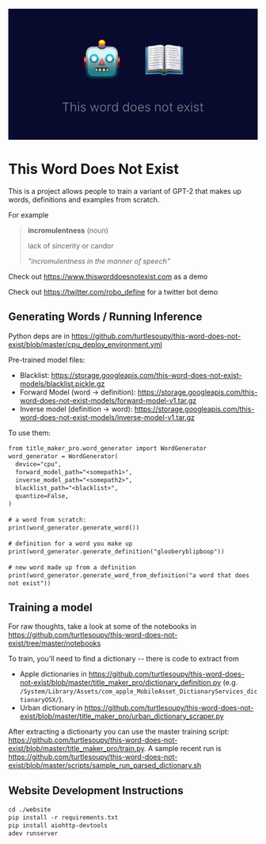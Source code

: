 ![Word Does Not Exist Logo](website/static/twitter_card_biggest_title.png)

# This Word Does Not Exist
This is a project allows 
people to train a variant of GPT-2 that makes
up words, definitions and examples from scratch. 

For example

> **incromulentness** (noun)
>
> lack of sincerity or candor
>
> *"incromulentness in the manner of speech"*

Check out https://www.thisworddoesnotexist.com as a demo 

Check out https://twitter.com/robo_define for a twitter bot demo

## Generating Words / Running Inference
Python deps are in https://github.com/turtlesoupy/this-word-does-not-exist/blob/master/cpu_deploy_environment.yml

Pre-trained model files:
- Blacklist: https://storage.googleapis.com/this-word-does-not-exist-models/blacklist.pickle.gz
- Forward Model (word -> definition): https://storage.googleapis.com/this-word-does-not-exist-models/forward-model-v1.tar.gz
- Inverse model (definition -> word): https://storage.googleapis.com/this-word-does-not-exist-models/inverse-model-v1.tar.gz

To use them:
```
from title_maker_pro.word_generator import WordGenerator
word_generator = WordGenerator(
  device="cpu",
  forward_model_path="<somepath1>",
  inverse_model_path="<somepath2>",
  blacklist_path="<blacklist>",
  quantize=False,
)

# a word from scratch:
print(word_generator.generate_word())

# definition for a word you make up
print(word_generator.generate_definition("glooberyblipboop")) 

# new word made up from a definition
print(word_generator.generate_word_from_definition("a word that does not exist")) 
```



## Training a model
For raw thoughts, take a look at some of the notebooks in https://github.com/turtlesoupy/this-word-does-not-exist/tree/master/notebooks

To train, you'll need to find a dictionary -- there is code to extract from 
- Apple dictionaries in https://github.com/turtlesoupy/this-word-does-not-exist/blob/master/title_maker_pro/dictionary_definition.py (e.g. `/System/Library/Assets/com_apple_MobileAsset_DictionaryServices_dictionaryOSX/`). 
- Urban dictionary in https://github.com/turtlesoupy/this-word-does-not-exist/blob/master/title_maker_pro/urban_dictionary_scraper.py

After extracting a dictionarty you can use the master training script: https://github.com/turtlesoupy/this-word-does-not-exist/blob/master/title_maker_pro/train.py. A sample recent run is https://github.com/turtlesoupy/this-word-does-not-exist/blob/master/scripts/sample_run_parsed_dictionary.sh




## Website Development Instructions
```
cd ./website
pip install -r requirements.txt
pip install aiohttp-devtools 
adev runserver
```
